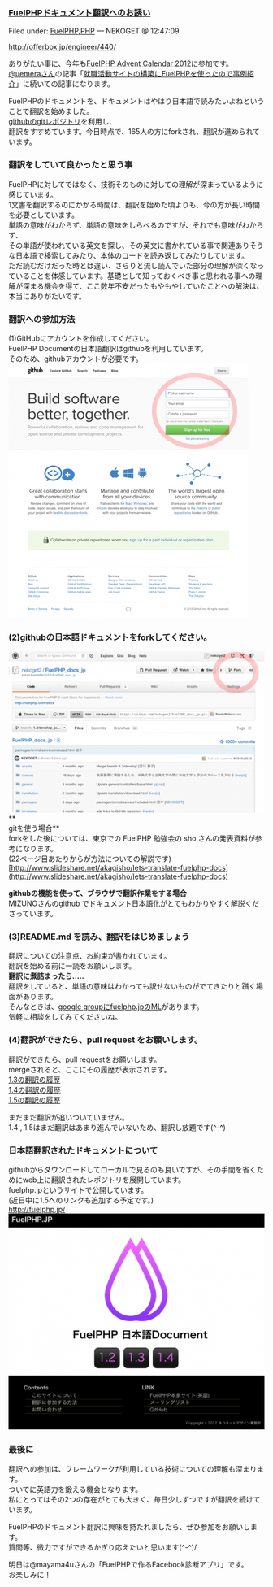 ### [FuelPHPドキュメント翻訳へのお誘い](http://pneskin2.nekoget.com/press/?p=1044)

Filed under: [FuelPHP](http://pneskin2.nekoget.com/press/?cat=34 "FuelPHP の投稿をすべて表示"),[PHP](http://pneskin2.nekoget.com/press/?cat=6 "PHP の投稿をすべて表示") — NEKOGET @ 12:47:09

http://offerbox.jp/engineer/440/

ありがたい事に、今年も[FuelPHP Advent Calendar 2012](http://atnd.org/events/33753)に参加です。  
 [@uemeraさん](https://twitter.com/uemera)の記事「[就職活動サイトの構築にFuelPHPを使ったので事例紹介](http://offerbox.jp/engineer/440/)」に続いての記事になります。

FuelPHPのドキュメントを、ドキュメントはやはり日本語で読みたいよねということで翻訳を始めました。  
 [githubのgitレポジトリ](https://github.com/NEKOGET/FuelPHP_docs_jp/)を利用し、  
 翻訳をすすめています。今日時点で、165人の方にforkされ、翻訳が進められています。

### 翻訳をしていて良かったと思う事

FuelPHPに対してではなく、技術そのものに対しての理解が深まっているように感じています。  
 1文書を翻訳するのにかかる時間は、翻訳を始めた頃よりも、今の方が長い時間を必要としています。  
 単語の意味がわからず、単語の意味をしらべるのですが、それでも意味がわからず、  
 その単語が使われている英文を探し、その英文に書かれている事で関連ありそうな日本語で検索してみたり、本体のコードを読み返してみたりしています。  
 ただ読むだけだった時とは違い、さらりと流し読んでいた部分の理解が深くなっていることを体感しています。基礎として知っておくべき事と思われる事への理解が深まる機会を得て、ここ数年不安だったもやもやしていたことへの解決は、本当にありがたいです。

### 翻訳への参加方法

(1)GitHubにアカウントを作成してください。  
 FuelPHP Documentの日本語翻訳はgithubを利用しています。  
 そのため、githubアカウントが必要です。  
 [![](images/15/github_signup1-472x500.png "github_signup")](http://pneskin2.nekoget.com/press/?attachment_id=1055)

### (2)githubの日本語ドキュメントをforkしてください。

[![](images/15/fork-550x347.png "fork")](http://pneskin2.nekoget.com/press/?attachment_id=1058)  
 **  
 gitを使う場合**  
 forkをした後については、東京での FuelPHP 勉強会の sho さんの発表資料が参考になります。  
 (22ページ目あたりからが方法についての解説です)  
 [http://www.slideshare.net/akagisho/lets-translate-fuelphp-docs](http://www.slideshare.net/akagisho/lets-translate-fuelphp-docs)

**githubの機能を使って、ブラウザで翻訳作業をする場合**  
 MIZUNOさんの[github でドキュメント日本語化](http://ounziw.com/2011/12/01/github-localize/)がとてもわかりやすく解説くださっています。

### (3)README.md を読み、翻訳をはじめましょう

翻訳についての注意点、お約束が書かれています。  
 翻訳を始める前に一読をお願いします。  
 **翻訳に煮詰まったら…..**  
 翻訳をしていると、単語の意味はわかっても訳せないものがでてきたりと躓く場面があります。  
 そんなときは、[google groupにfuelphp.jpのML](https://groups.google.com/forum/?fromgroups#!forum/fuelphp_jp)があります。  
 気軽に相談をしてみてくださいね。

### (4)翻訳ができたら、pull request をお願いします。

翻訳ができたら、pull requestをお願いします。  
 mergeされると、ここにその履歴が表示されます。  
 [1.3の翻訳の履歴](https://github.com/NEKOGET/FuelPHP_docs_jp/commits/1.3/develop_japanese)  
 [1.4の翻訳の履歴](https://github.com/NEKOGET/FuelPHP_docs_jp/commits/1.4/develop_japanese)  
 [1.5の翻訳の履歴](https://github.com/NEKOGET/FuelPHP_docs_jp/commits/1.5/develop_japanese)

まだまだ翻訳が追いついていません。  
 1.4 , 1.5はまだ翻訳はあまり進んでいないため、翻訳し放題です(\^-\^)

### 日本語翻訳されたドキュメントについて

githubからダウンロードしてローカルで見るのも良いですが、その手間を省くためにweb上に翻訳されたレポジトリを展開しています。  
 fuelphp.jpというサイトで公開しています。  
 (近日中に1.5へのリンクも追加する予定です。)  
 [http://fuelphp.jp/  
 ![](images/15/fuelphpjp-550x464.png "fuelphpjp")](http://fuelphp.jp/)

### 最後に

翻訳への参加は、フレームワークが利用している技術についての理解も深まります。  
 ついでに英語力を鍛える機会となります。  
 私にとってはその2つの存在がとても大きく、毎日少しずつですが翻訳を続けています。

FuelPHPのドキュメント翻訳に興味を持たれましたら、ぜひ参加をお願いします。  
 質問等、微力ですができるかぎり応えたいと思います(\^-\^)/

明日は@mayama4uさんの「FuelPHPで作るFacebook診断アプリ」です。  
 お楽しみに！


